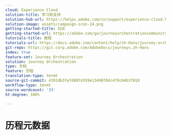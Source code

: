 ```yaml
---
cloud: Experience Cloud
solution-title: 学习和支持
solution-hub-url: https://helpx.adobe.com/cn/support/experience-cloud.html
solution-image: assets/campaign-icon-24.png
getting-started-title: 社区
getting-started-url: https://adobe.com/go/journeyorchestrationcommunity
tutorials-title: 教程
tutorials-url: https://docs.adobe.com/content/help/zh-Hans/journey-orchestration-learn/tutorials/understanding-journey-orchestration.html
git-repo: https://git.corp.adobe.com/AdobeDocs/journeys.zh-Hans
index: true
feature-set: Journey Orchestration
solution: Journey Orchestration
type: 文档
feature: 历程
translation-type: tm+mt
source-git-commit: 4391db37e7d8874359e1349078dc479c04b3f018
workflow-type: tm+mt
source-wordcount: '33'
ht-degree: 100%

---
```



# 历程元数据

